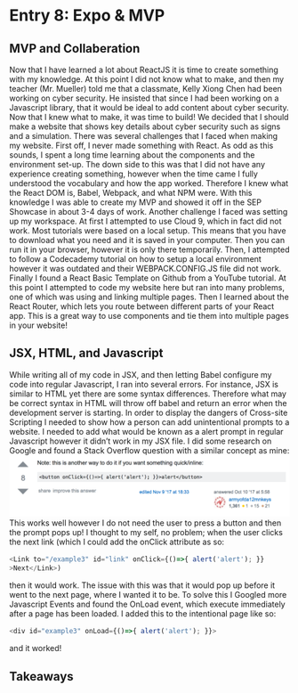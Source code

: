 # Entry 8: Expo & MVP

## MVP and Collaberation
Now that I have learned a lot about ReactJS it is time to create something with my knowledge. At this point I did not know what to make, and then my teacher (Mr. Mueller) told me that a classmate, Kelly Xiong Chen had been working on cyber security. He insisted that since I had been working on a Javascript library, that it would be ideal to add content about cyber security. Now that I knew what to make, it was time to build! We decided that I should make a website that shows key details about cyber security such as signs and a simulation. There was several challenges that I faced when making my website. First off, I never made something with React. As odd as this sounds, I spent a long time learning about the components and the environment set-up. The down side to this was that I did not have any experience creating something, however when the time came I fully understood the vocabulary and how the app worked. Therefore I knew what the React DOM is, Babel, Webpack, and what NPM were. With this knowledge I was able to create my MVP and showed it off in the SEP Showcase in about 3-4 days of work. Another challenge I faced was setting up my workspace. At first I attempted to use Cloud 9, which in fact did not work. Most tutorials were based on a local setup. This means that you have to download what you need and it is saved in your computer. Then you can run it in your browser, however it is only there temporarily. Then, I attempted to follow a Codecademy tutorial on how to setup a local environment however it was outdated and their WEBPACK.CONFIG.JS file did not work. Finally I found a React Basic Template on Github from a YouTube tutorial. At this point I attempted to code my website here but ran into many problems, one of which was using and linking multiple pages. Then I learned about the React Router, which lets you route between different parts of your React app. This is a great way to use components and tie them into multiple pages in your website!

## JSX, HTML, and Javascript
While writing all of my code in JSX, and then letting Babel configure my code into regular Javascript, I ran into several errors. For instance, JSX is similar to HTML yet there are some syntax differences. Therefore what may be correct syntax in HTML will throw off babel and return an error when the development server is starting. In order to display the dangers of Cross-site Scripting I needed to show how a person can add unintentional prompts to a website. I needed to add what would be known as a alert prompt in regular Javascript however it didn’t work in my JSX file. I did some research on Google and found a Stack Overflow question with a similar concept as mine:
<img src="../images/stack.png"/>
This works well however I do not need the user to press a button and then the prompt pops up! I thought to my self, no problem; when the user clicks the next link (which I could add the onClick attribute as so: 
``` javascript 
<Link to="/example3" id="link" onClick={()=>{ alert('alert'); }}
>Next</Link>) 
``` 
then it would work. The issue with this was that it would pop up before it went to the next page, where I wanted it to be. To solve this I Googled more Javascript Events and found the OnLoad event, which execute immediately after a page has been loaded. I added this to the intentional page like so: 
``` javascript 
<div id="example3" onLoad={()=>{ alert('alert'); }}>
```
and it worked!

## Takeaways